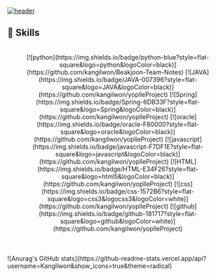 <a href="https://github.com/kangilwon">![header](https://capsule-render.vercel.app/api?type=transparent&color=random&height=300&section=header&text=kangilwon&fontSize=90)</a>

## :muscle: Skills
<br>
<div align="center">[![python](https://img.shields.io/badge/python-blue?style=flat-square&logo=python&logoColor=black)](https://github.com/kangilwon/Beakjoon-Team-Notes) [![JAVA](https://img.shields.io/badge/JAVA-007396?style=flat-square&logo=JAVA&logoColor=black)](https://github.com/kangilwon/yoplleProject) [![Spring](https://img.shields.io/badge/Spring-6DB33F?style=flat-square&logo=Spring&logoColor=black)](https://github.com/kangilwon/yoplleProject) [![oracle](https://img.shields.io/badge/oracle-F80000?style=flat-square&logo=oracle&logoColor=black)](https://github.com/kangilwon/yoplleProject) [![javascript](https://img.shields.io/badge/javascript-F7DF1E?style=flat-square&logo=javascript&logoColor=black)](https://github.com/kangilwon/yoplleProject) [![HTML](https://img.shields.io/badge/HTML-E34F26?style=flat-square&logo=html5&logoColor=black)](https://github.com/kangilwon/yoplleProject) [![css](https://img.shields.io/badge/css-1572B6?style=flat-square&logo=css3&logocss3&logoColor=white)](https://github.com/kangilwon/yoplleProject) [![github](https://img.shields.io/badge/github-181717?style=flat-square&logo=github&logoColor=white)](https://github.com/kangilwon/yoplleProject)</div>
<br><br><br>
![Anurag's GitHub stats](https://github-readme-stats.vercel.app/api?username=Kangilwon&show_icons=true&theme=radical)

